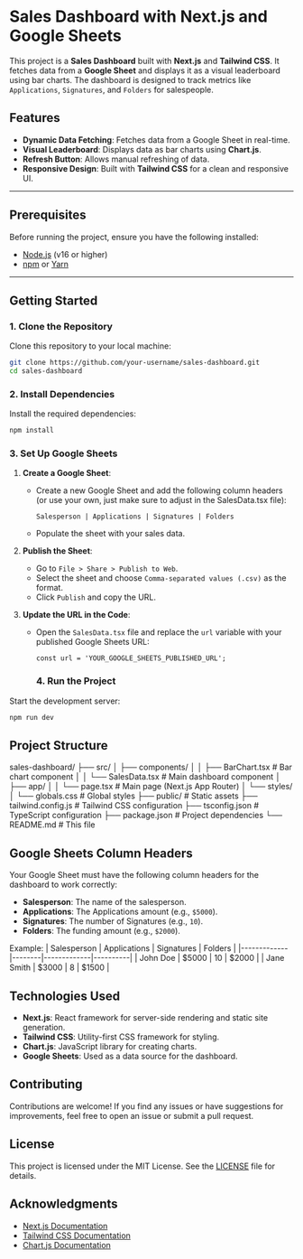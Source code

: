 # Sales Dashboard with Next.js and Google Sheets

This project is a **Sales Dashboard** built with **Next.js** and **Tailwind CSS**. It fetches data from a **Google Sheet** and displays it as a visual leaderboard using bar charts. The dashboard is designed to track metrics like `Applications`, `Signatures`, and `Folders` for salespeople.

## Features
- **Dynamic Data Fetching**: Fetches data from a Google Sheet in real-time.
- **Visual Leaderboard**: Displays data as bar charts using **Chart.js**.
- **Refresh Button**: Allows manual refreshing of data.
- **Responsive Design**: Built with **Tailwind CSS** for a clean and responsive UI.

---

## Prerequisites
Before running the project, ensure you have the following installed:
- [Node.js](https://nodejs.org/) (v16 or higher)
- [npm](https://www.npmjs.com/) or [Yarn](https://yarnpkg.com/)

---

## Getting Started

### 1. Clone the Repository
Clone this repository to your local machine:
```bash
git clone https://github.com/your-username/sales-dashboard.git
cd sales-dashboard
```
### 2. Install Dependencies
Install the required dependencies:
```bash
npm install
```
### 3. Set Up Google Sheets
1. **Create a Google Sheet**:
   - Create a new Google Sheet and add the following column headers (or use your own, just make sure to adjust in the SalesData.tsx file):
     ```
     Salesperson | Applications | Signatures | Folders
     ```
   - Populate the sheet with your sales data.

2. **Publish the Sheet**:
   - Go to `File > Share > Publish to Web`.
   - Select the sheet and choose `Comma-separated values (.csv)` as the format.
   - Click `Publish` and copy the URL.

3. **Update the URL in the Code**:
   - Open the `SalesData.tsx` file and replace the `url` variable with your published Google Sheets URL:
     ```tsx
     const url = 'YOUR_GOOGLE_SHEETS_PUBLISHED_URL';
     ```

     ### 4. Run the Project
Start the development server:
```bash
npm run dev
```
## Project Structure

sales-dashboard/
├── src/
│   ├── components/
│   │   ├── BarChart.tsx       # Bar chart component
│   │   └── SalesData.tsx      # Main dashboard component
│   ├── app/
│   │   └── page.tsx           # Main page (Next.js App Router)
│   └── styles/
│       └── globals.css        # Global styles
├── public/                    # Static assets
├── tailwind.config.js         # Tailwind CSS configuration
├── tsconfig.json              # TypeScript configuration
├── package.json               # Project dependencies
└── README.md                  # This file

## Google Sheets Column Headers
Your Google Sheet must have the following column headers for the dashboard to work correctly:
- **Salesperson**: The name of the salesperson.
- **Applications**: The Applications amount (e.g., `$5000`).
- **Signatures**: The number of Signatures (e.g., `10`).
- **Folders**: The funding amount (e.g., `$2000`).

Example:
| Salesperson | Applications | Signatures | Folders |
|-------------|--------|-------------|----------|
| John Doe    | $5000  | 10          | $2000    |
| Jane Smith  | $3000  | 8           | $1500    |

## Technologies Used
- **Next.js**: React framework for server-side rendering and static site generation.
- **Tailwind CSS**: Utility-first CSS framework for styling.
- **Chart.js**: JavaScript library for creating charts.
- **Google Sheets**: Used as a data source for the dashboard.

## Contributing
Contributions are welcome! If you find any issues or have suggestions for improvements, feel free to open an issue or submit a pull request.

## License
This project is licensed under the MIT License. See the [LICENSE](LICENSE) file for details.

## Acknowledgments
- [Next.js Documentation](https://nextjs.org/docs)
- [Tailwind CSS Documentation](https://tailwindcss.com/docs)
- [Chart.js Documentation](https://www.chartjs.org/docs/)